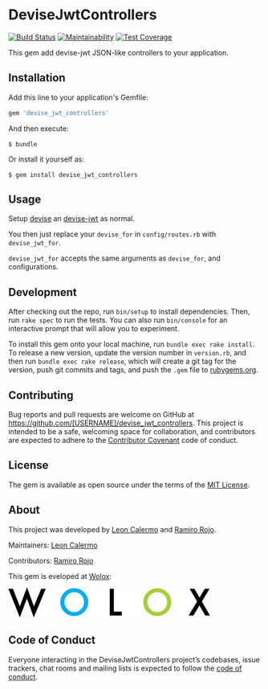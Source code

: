 # DeviseJwtControllers

[![Build Status](https://travis-ci.org/Wolox/devise_jwt_controllers.svg?branch=development-1.x.x)](https://travis-ci.org/Wolox/devise_jwt_controllers) [![Maintainability](https://api.codeclimate.com/v1/badges/d37c76dac875775e487d/maintainability)](https://codeclimate.com/github/Wolox/devise_jwt_controllers/maintainability) [![Test Coverage](https://api.codeclimate.com/v1/badges/d37c76dac875775e487d/test_coverage)](https://codeclimate.com/github/Wolox/devise_jwt_controllers/test_coverage)

This gem add devise-jwt JSON-like controllers to your application.

## Installation

Add this line to your application's Gemfile:

```ruby
gem 'devise_jwt_controllers'
```

And then execute:

    $ bundle

Or install it yourself as:

    $ gem install devise_jwt_controllers

## Usage

Setup [devise](https://github.com/plataformatec/devise) an [devise-jwt](https://github.com/waiting-for-dev/devise-jwt) as normal.

You then just replace your `devise_for` in `config/routes.rb` with `devise_jwt_for`.

`devise_jwt_for` accepts the same arguments as `devise_for`, and configurations.

## Development

After checking out the repo, run `bin/setup` to install dependencies. Then, run `rake spec` to run the tests. You can also run `bin/console` for an interactive prompt that will allow you to experiment.

To install this gem onto your local machine, run `bundle exec rake install`. To release a new version, update the version number in `version.rb`, and then run `bundle exec rake release`, which will create a git tag for the version, push git commits and tags, and push the `.gem` file to [rubygems.org](https://rubygems.org).

## Contributing

Bug reports and pull requests are welcome on GitHub at https://github.com/[USERNAME]/devise_jwt_controllers. This project is intended to be a safe, welcoming space for collaboration, and contributors are expected to adhere to the [Contributor Covenant](http://contributor-covenant.org) code of conduct.

## License

The gem is available as open source under the terms of the [MIT License](https://opensource.org/licenses/MIT).

## About
This project was developed by [Leon Calermo](leoncalermo) and [Ramiro Rojo](https://github.com/holywyvern).

Maintainers: [Leon Calermo](https://github.com/leoncalermo)

Contributors: [Ramiro Rojo](https://github.com/holywyvern)

This gem is eveloped at [Wolox]((http://www.wolox.com.ar)):

[![Wolox](https://raw.githubusercontent.com/Wolox/press-kit/master/logos/logo_banner.png)]((http://www.wolox.com.ar))

## Code of Conduct

Everyone interacting in the DeviseJwtControllers project’s codebases, issue trackers, chat rooms and mailing lists is expected to follow the [code of conduct](https://github.com/[USERNAME]/devise_jwt_controllers/blob/master/CODE_OF_CONDUCT.md).
